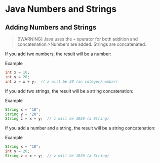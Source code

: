 
# Java Numbers and Strings

## Adding Numbers and Strings
>
>[!WARNING]
> Java uses the ```+``` operator for both addition and concatenation.>Numbers are added. Strings are concatenated.

If you add two numbers, the result will be a number:

Example

```java
int x = 10;
int y = 20;
int z = x + y;  // z will be 30 (an integer/number)
```

If you add two strings, the result will be a string concatenation:

Example

```java
String x = "10";
String y = "20";
String z = x + y;  // z will be 1020 (a String)
```

If you add a number and a string, the result will be a string concatenation:

Example

```java
String x = "10";
int y = 20;
String z = x + y;  // z will be 1020 (a String)
```
